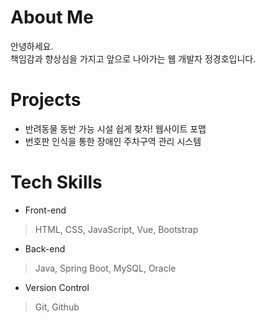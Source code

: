 <h1>About Me</h1>

안녕하세요.<br>
책임감과 향상심을 가지고 앞으로 나아가는 웹 개발자 정경호입니다.

<h1>Projects</h1>

- 반려동물 동반 가능 시설 쉽게 찾자! 웹사이트 포맵
- 번호판 인식을 통한 장애인 주차구역 관리 시스템

<h1>Tech Skills</h1>

- Front-end

> HTML, CSS, JavaScript, Vue, Bootstrap

- Back-end
  
> Java, Spring Boot, MySQL, Oracle

- Version Control
  
> Git, Github

